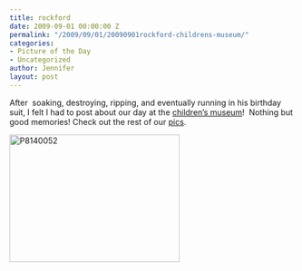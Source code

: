 ```yaml
---
title: rockford
date: 2009-09-01 00:00:00 Z
permalink: "/2009/09/01/20090901rockford-childrens-museum/"
categories:
- Picture of the Day
- Uncategorized
author: Jennifer
layout: post
---
```


After  soaking, destroying, ripping, and eventually running in his birthday suit, I felt I had to post about our day at the [children&#8217;s museum](http://www.discoverycentermuseum.org/ "children's museum")!  Nothing but good memories! Check out the rest of our [pics](http://www.flickr.com/photos/jenniferandJennifers_photos/sets/72157622211685780/ "pics").

<img class="alignnone size-medium wp-image-388" title="P8140052" src="http://www.madcitythree.com/wp-content/uploads/2009/09/P8140052-300x225.jpg" alt="P8140052" width="300" height="225" />
